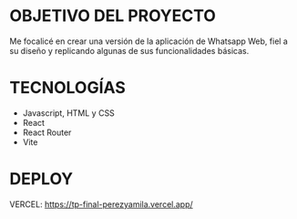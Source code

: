 # OBJETIVO DEL PROYECTO
Me focalicé en crear una versión de la aplicación de Whatsapp Web, fiel a su diseño y replicando algunas de sus funcionalidades básicas. 

# TECNOLOGÍAS
- Javascript, HTML y CSS
- React
- React Router
- Vite

# DEPLOY
VERCEL: https://tp-final-perezyamila.vercel.app/
